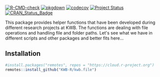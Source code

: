 [![R-CMD-check](https://github.com/KWB-R/kwb.file/workflows/R-CMD-check/badge.svg)](https://github.com/KWB-R/kwb.file/actions?query=workflow%3AR-CMD-check)
[![pkgdown](https://github.com/KWB-R/kwb.file/workflows/pkgdown/badge.svg)](https://github.com/KWB-R/kwb.file/actions?query=workflow%3Apkgdown)
[![codecov](https://codecov.io/github/KWB-R/kwb.file/branch/master/graphs/badge.svg)](https://codecov.io/github/KWB-R/kwb.file)
[![Project Status](https://img.shields.io/badge/lifecycle-experimental-orange.svg)](https://www.tidyverse.org/lifecycle/#experimental)
[![CRAN_Status_Badge](https://www.r-pkg.org/badges/version/kwb.file)]()

This package provides helper functions that
have been developed during different research projects at KWB. The
functions are dealing with file operations and handling file and
folder paths. Let's see what we have in different scripts and other
packages and better fits here...

## Installation

```r
#install.packages("remotes", repos = "https://cloud.r-project.org")
remotes::install_github("KWB-R/kwb.file")
```
